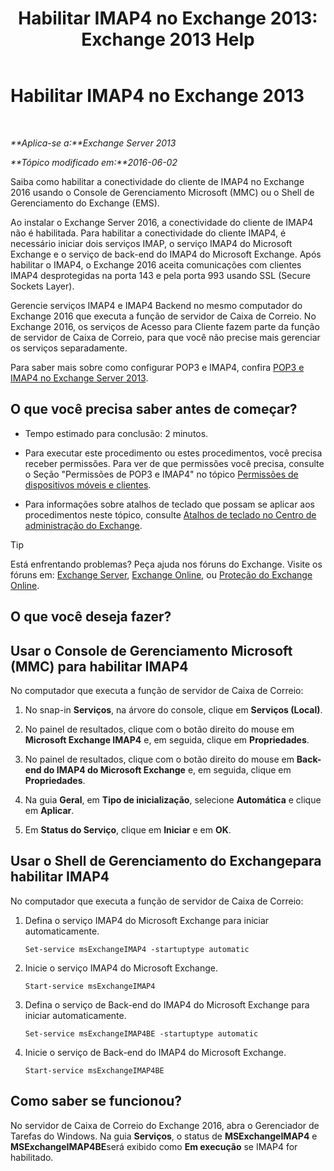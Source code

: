 ﻿---
title: 'Habilitar IMAP4 no Exchange 2013: Exchange 2013 Help'
TOCTitle: Habilitar IMAP4
ms:assetid: c1ae10dd-14da-4400-b38d-2aeafde8abe6
ms:mtpsurl: https://technet.microsoft.com/pt-br/library/Bb124489(v=EXCHG.150)
ms:contentKeyID: 50486555
ms.date: 01/10/2018
mtps_version: v=EXCHG.150
ms.translationtype: HT
---

# Habilitar IMAP4 no Exchange 2013

 

_**Aplica-se a:**Exchange Server 2013_

_**Tópico modificado em:**2016-06-02_

Saiba como habilitar a conectividade do cliente de IMAP4 no Exchange 2016 usando o Console de Gerenciamento Microsoft (MMC) ou o Shell de Gerenciamento do Exchange (EMS).

Ao instalar o Exchange Server 2016, a conectividade do cliente de IMAP4 não é habilitada. Para habilitar a conectividade do cliente IMAP4, é necessário iniciar dois serviços IMAP, o serviço IMAP4 do Microsoft Exchange e o serviço de back-end do IMAP4 do Microsoft Exchange. Após habilitar o IMAP4, o Exchange 2016 aceita comunicações com clientes IMAP4 desprotegidas na porta 143 e pela porta 993 usando SSL (Secure Sockets Layer).

Gerencie serviços IMAP4 e IMAP4 Backend no mesmo computador do Exchange 2016 que executa a função de servidor de Caixa de Correio. No Exchange 2016, os serviços de Acesso para Cliente fazem parte da função de servidor de Caixa de Correio, para que você não precise mais gerenciar os serviços separadamente.

Para saber mais sobre como configurar POP3 e IMAP4, confira [POP3 e IMAP4 no Exchange Server 2013](pop3-and-imap4-in-exchange-server-2013-exchange-2013-help.md).

## O que você precisa saber antes de começar?

  - Tempo estimado para conclusão: 2 minutos.

  - Para executar este procedimento ou estes procedimentos, você precisa receber permissões. Para ver de que permissões você precisa, consulte o Seção "Permissões de POP3 e IMAP4" no tópico [Permissões de dispositivos móveis e clientes](clients-and-mobile-devices-permissions-exchange-2013-help.md).

  - Para informações sobre atalhos de teclado que possam se aplicar aos procedimentos neste tópico, consulte [Atalhos de teclado no Centro de administração do Exchange](keyboard-shortcuts-in-the-exchange-admin-center-exchange-online-protection-help.md).


> [!TIP]
> Está enfrentando problemas? Peça ajuda nos fóruns do Exchange. Visite os fóruns em: <A href="https://go.microsoft.com/fwlink/p/?linkid=60612">Exchange Server</A>, <A href="https://go.microsoft.com/fwlink/p/?linkid=267542">Exchange Online</A>, ou <A href="https://go.microsoft.com/fwlink/p/?linkid=285351">Proteção do Exchange Online</A>.



## O que você deseja fazer?

## Usar o Console de Gerenciamento Microsoft (MMC) para habilitar IMAP4

No computador que executa a função de servidor de Caixa de Correio:

1.  No snap-in **Serviços**, na árvore do console, clique em **Serviços (Local)**.

2.  No painel de resultados, clique com o botão direito do mouse em **Microsoft Exchange IMAP4** e, em seguida, clique em **Propriedades**.

3.  No painel de resultados, clique com o botão direito do mouse em **Back-end do IMAP4 do Microsoft Exchange** e, em seguida, clique em **Propriedades**.

4.  Na guia **Geral**, em **Tipo de inicialização**, selecione **Automática** e clique em **Aplicar**.

5.  Em **Status do Serviço**, clique em **Iniciar** e em **OK**.

## Usar o Shell de Gerenciamento do Exchangepara habilitar IMAP4

No computador que executa a função de servidor de Caixa de Correio:

1.  Defina o serviço IMAP4 do Microsoft Exchange para iniciar automaticamente.
    
        Set-service msExchangeIMAP4 -startuptype automatic

2.  Inicie o serviço IMAP4 do Microsoft Exchange.
    
        Start-service msExchangeIMAP4

3.  Defina o serviço de Back-end do IMAP4 do Microsoft Exchange para iniciar automaticamente.
    
        Set-service msExchangeIMAP4BE -startuptype automatic

4.  Inicie o serviço de Back-end do IMAP4 do Microsoft Exchange.
    
        Start-service msExchangeIMAP4BE

## Como saber se funcionou?

No servidor de Caixa de Correio do Exchange 2016, abra o Gerenciador de Tarefas do Windows. Na guia **Serviços**, o status de **MSExchangeIMAP4** e **MSExchangeIMAP4BE**será exibido como **Em execução** se IMAP4 for habilitado.

